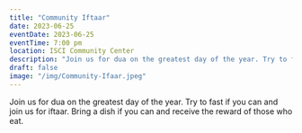 ```yaml
---
title: "Community Iftaar"
date: 2023-06-25
eventDate: 2023-06-25
eventTime: 7:00 pm
location: ISCI Community Center
description: "Join us for dua on the greatest day of the year. Try to fast if you can and join us for iftaar. Bring a dish if you can and receive the reward of those who eat."
draft: false
image: "/img/Community-Ifaar.jpeg"
---
```


Join us for dua on the greatest day of the year.
Try to fast if you can and join us for iftaar.
Bring a dish if you can and receive the reward of those who eat.
